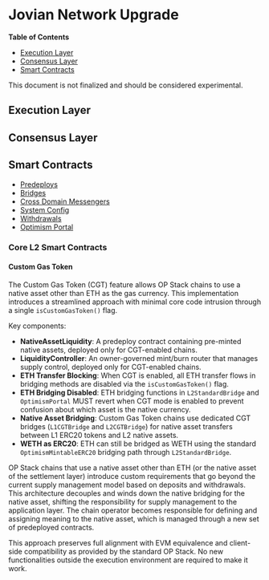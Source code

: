 # Jovian Network Upgrade

<!-- START doctoc generated TOC please keep comment here to allow auto update -->
<!-- DON'T EDIT THIS SECTION, INSTEAD RE-RUN doctoc TO UPDATE -->

**Table of Contents**

- [Execution Layer](#execution-layer)
- [Consensus Layer](#consensus-layer)
- [Smart Contracts](#smart-contracts)

<!-- END doctoc generated TOC please keep comment here to allow auto update -->

This document is not finalized and should be considered experimental.

## Execution Layer

## Consensus Layer

## Smart Contracts

- [Predeploys](./predeploys.md)
- [Bridges](./bridges.md)
- [Cross Domain Messengers](./messengers.md)
- [System Config](./system-config.md)
- [Withdrawals](./withdrawals.md)
- [Optimism Portal](./optimism-portal.md)

### Core L2 Smart Contracts

#### Custom Gas Token

The Custom Gas Token (CGT) feature allows OP Stack chains to use a native asset other than ETH as the gas currency. This implementation introduces a streamlined approach with minimal core code intrusion through a single `isCustomGasToken()` flag.

Key components:

- **NativeAssetLiquidity**: A predeploy contract containing pre-minted native assets, deployed only for CGT-enabled chains.
- **LiquidityController**: An owner-governed mint/burn router that manages supply control, deployed only for CGT-enabled chains.
- **ETH Transfer Blocking**: When CGT is enabled, all ETH transfer flows in bridging methods are disabled via the `isCustomGasToken()` flag.
- **ETH Bridging Disabled**: ETH bridging functions in `L2StandardBridge` and `OptimismPortal` MUST revert when CGT mode is enabled to prevent confusion about which asset is the native currency.
- **Native Asset Bridging**: Custom Gas Token chains use dedicated CGT bridges (`L1CGTBridge` and `L2CGTBridge`) for native asset transfers between L1 ERC20 tokens and L2 native assets.
- **WETH as ERC20**: ETH can still be bridged as WETH using the standard `OptimismMintableERC20` bridging path through `L2StandardBridge`.

OP Stack chains that use a native asset other than ETH (or the native asset of the settlement layer) introduce custom requirements that go beyond the current supply management model based on deposits and withdrawals. This architecture decouples and winds down the native bridging for the native asset, shifting the responsibility for supply management to the application layer. The chain operator becomes responsible for defining and assigning meaning to the native asset, which is managed through a new set of predeployed contracts.

This approach preserves full alignment with EVM equivalence and client-side compatibility as provided by the standard OP Stack. No new functionalities outside the execution environment are required to make it work.
